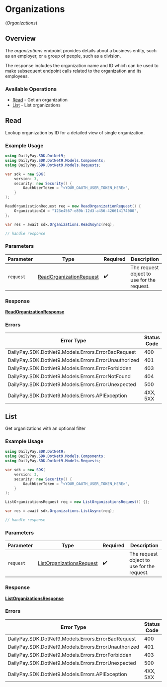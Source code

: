# Organizations
(*Organizations*)

## Overview

The _organizations_ endpoint provides details about a business entity, 
such as an employer, or a group of people, such as a division.

The response includes the organization name and ID which can be used to
make subsequent endpoint calls related to the organization and its
employees.


### Available Operations

* [Read](#read) - Get an organization
* [List](#list) - List organizations

## Read

Lookup organization by ID for a detailed view of single organization.

### Example Usage

<!-- UsageSnippet language="csharp" operationID="readOrganization" method="get" path="/rest/organizations/{organization_id}" -->
```csharp
using DailyPay.SDK.DotNet9;
using DailyPay.SDK.DotNet9.Models.Components;
using DailyPay.SDK.DotNet9.Models.Requests;

var sdk = new SDK(
    version: 3,
    security: new Security() {
        OauthUserToken = "<YOUR_OAUTH_USER_TOKEN_HERE>",
    }
);

ReadOrganizationRequest req = new ReadOrganizationRequest() {
    OrganizationId = "123e4567-e89b-12d3-a456-426614174000",
};

var res = await sdk.Organizations.ReadAsync(req);

// handle response
```

### Parameters

| Parameter                                                                   | Type                                                                        | Required                                                                    | Description                                                                 |
| --------------------------------------------------------------------------- | --------------------------------------------------------------------------- | --------------------------------------------------------------------------- | --------------------------------------------------------------------------- |
| `request`                                                                   | [ReadOrganizationRequest](../../Models/Requests/ReadOrganizationRequest.md) | :heavy_check_mark:                                                          | The request object to use for the request.                                  |

### Response

**[ReadOrganizationResponse](../../Models/Requests/ReadOrganizationResponse.md)**

### Errors

| Error Type                                           | Status Code                                          | Content Type                                         |
| ---------------------------------------------------- | ---------------------------------------------------- | ---------------------------------------------------- |
| DailyPay.SDK.DotNet9.Models.Errors.ErrorBadRequest   | 400                                                  | application/vnd.api+json                             |
| DailyPay.SDK.DotNet9.Models.Errors.ErrorUnauthorized | 401                                                  | application/vnd.api+json                             |
| DailyPay.SDK.DotNet9.Models.Errors.ErrorForbidden    | 403                                                  | application/vnd.api+json                             |
| DailyPay.SDK.DotNet9.Models.Errors.ErrorNotFound     | 404                                                  | application/vnd.api+json                             |
| DailyPay.SDK.DotNet9.Models.Errors.ErrorUnexpected   | 500                                                  | application/vnd.api+json                             |
| DailyPay.SDK.DotNet9.Models.Errors.APIException      | 4XX, 5XX                                             | \*/\*                                                |

## List

Get organizations with an optional filter

### Example Usage

<!-- UsageSnippet language="csharp" operationID="listOrganizations" method="get" path="/rest/organizations" -->
```csharp
using DailyPay.SDK.DotNet9;
using DailyPay.SDK.DotNet9.Models.Components;
using DailyPay.SDK.DotNet9.Models.Requests;

var sdk = new SDK(
    version: 3,
    security: new Security() {
        OauthUserToken = "<YOUR_OAUTH_USER_TOKEN_HERE>",
    }
);

ListOrganizationsRequest req = new ListOrganizationsRequest() {};

var res = await sdk.Organizations.ListAsync(req);

// handle response
```

### Parameters

| Parameter                                                                     | Type                                                                          | Required                                                                      | Description                                                                   |
| ----------------------------------------------------------------------------- | ----------------------------------------------------------------------------- | ----------------------------------------------------------------------------- | ----------------------------------------------------------------------------- |
| `request`                                                                     | [ListOrganizationsRequest](../../Models/Requests/ListOrganizationsRequest.md) | :heavy_check_mark:                                                            | The request object to use for the request.                                    |

### Response

**[ListOrganizationsResponse](../../Models/Requests/ListOrganizationsResponse.md)**

### Errors

| Error Type                                           | Status Code                                          | Content Type                                         |
| ---------------------------------------------------- | ---------------------------------------------------- | ---------------------------------------------------- |
| DailyPay.SDK.DotNet9.Models.Errors.ErrorBadRequest   | 400                                                  | application/vnd.api+json                             |
| DailyPay.SDK.DotNet9.Models.Errors.ErrorUnauthorized | 401                                                  | application/vnd.api+json                             |
| DailyPay.SDK.DotNet9.Models.Errors.ErrorForbidden    | 403                                                  | application/vnd.api+json                             |
| DailyPay.SDK.DotNet9.Models.Errors.ErrorUnexpected   | 500                                                  | application/vnd.api+json                             |
| DailyPay.SDK.DotNet9.Models.Errors.APIException      | 4XX, 5XX                                             | \*/\*                                                |